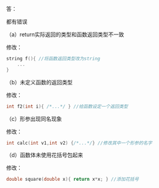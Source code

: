 答：

都有错误

（a）return实际返回的类型和函数返回类型不一致

修改：

```cpp
string f(){ //将函数返回类型改为string
    ...
}
```



（b）未定义函数的返回类型

修改：

```cpp
int f2(int i){ /*...*/ } //给函数设定一个返回类型
```



（c）形参出现同名现象

修改：

```cpp
int calc(int v1,int v2) {/*...*/} //修改其中一个形参的名字
```



（d）函数体未使用花括号包起来

修改：

```cpp
double square(double x){ return x*x; } //添加花括号
```

